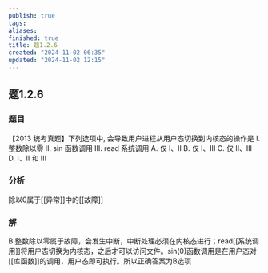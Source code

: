 ```yaml
---
publish: true
tags: 
aliases: 
finished: true
title: 题1.2.6
created: "2024-11-02 06:35"
updated: "2024-11-02 12:15"
---
```

## 题1.2.6
### 题目
【2013 统考真题】下列选项中, 会导致用户进程从用户态切换到内核态的操作是
I. 整数除以零 
II. sin 函数调用 
III. read 系统调用
A. 仅 I、II 
B. 仅 I、III
C. 仅 II、III 
D. I、II 和 III
### 分析
除以0属于[[异常]]中的[[故障]]
### 解
B
整数除以零属于故障，会发生中断，中断处理必须在内核态进行；read[[系统调用]]将用户态切换为内核态，之后才可以访问文件。sin(0)函数调用是在用户态对[[库函数]]的调用，用户态即可执行。所以正确答案为B选项